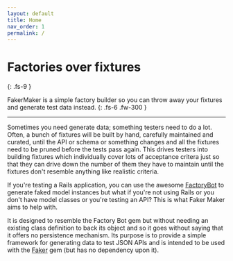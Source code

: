```yaml
---
layout: default
title: Home
nav_order: 1
permalink: /
---
```


# Factories over fixtures
{: .fs-9 }


FakerMaker is a simple factory builder so you can throw away your fixtures and generate test data instead.
{: .fs-6 .fw-300 }

---

Sometimes you need generate data; something testers need to do a lot. Often, a bunch of fixtures will be built by hand, carefully maintained and curated, until the API or schema or something changes and all the fixtures need to be pruned before the tests pass again. This drives testers into building fixtures which individually cover lots of acceptance critera just so that they can drive down the number of them they have to maintain until the fixtures don't resemble anything like realistic criteria.

If you're testing a Rails application, you can use the awesome [FactoryBot](https://github.com/thoughtbot/factory_bot) to generate faked model instances but what if you're not using Rails or you don't have model classes or you're testing an API? This is what Faker Maker aims to help with.

It is designed to resemble the Factory Bot gem but without needing an existing class definition to back its object and so it goes without saying that it offers no persistence mechanism. Its purpose is to provide a simple framework for generating data to test JSON APIs and is intended to be used with the [Faker](https://github.com/stympy/faker) gem (but has no dependency upon it).

